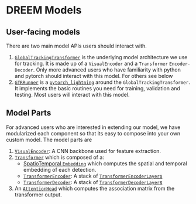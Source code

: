 # DREEM Models

## User-facing models
There are two main model APIs users should interact with.

1. [`GlobalTrackingTransformer`](global_tracking_transformer.md) is the underlying model architecture we use for tracking. It is made up of a `VisualEncoder` and a `Transformer` `Encoder-Decoder`. Only more advanced users who have familiarity with python and pytorch should interact with this model. For others see below
2. [`GTRRunner`](gtr_runner.md) is a [`pytorch_lightning`](https://lightning.ai/) around the `GlobalTrackingTransformer`. It implements the basic routines you need for training, validation and testing. Most users will interact with this model.

## Model Parts
For advanced users who are interested in extending our model, we have modularized each component so that its easy to compose into your own custom model. The model parts are

1. [`VisualEncoder`](../reference/dreem/models/visual_encoder.md): A CNN backbone used for feature extraction.
2. [`Transformer`](../reference/dreem/models/transformer.md) which is composed of a:
    - [SpatioTemporal `Embedding`](../reference/dreem/models/embedding.md) which computes the spatial and temporal embedding of each detection.
    - [`TransformerEncoder`](../reference/dreem/models/transformer.md#dreem.models.transformer.TransformerEncoder): A stack of [`TransformerEncoderLayer`s](../reference/dreem/models/transformer.md#dreem.models.transformer.TransformerEncoderLayer)
    - [`TransformerDecoder`](../reference/dreem/models/transformer.md#dreem.models.transformer.TransformerDecoder): A stack of [`TransformerDecoderLayer`s](../reference/dreem/models/transformer.md#dreem.models.transformer.TransformerDecoderLayer)
3. An [`AttentionHead`](../reference/dreem/models/attention_head.md) which computes the association matrix from the transformer output.